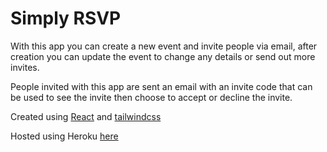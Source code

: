 # Simply RSVP

With this app you can create a new event and invite people via email, after creation you can update the event to change any details or send out more invites.

People invited with this app are sent an email with an invite code that can be used to see the invite then choose to accept or decline the invite.

Created using [React](https://reactjs.org/) and [tailwindcss](https://tailwindcss.com/)

Hosted using Heroku [here](https://simply-rsvp.herokuapp.com/)
